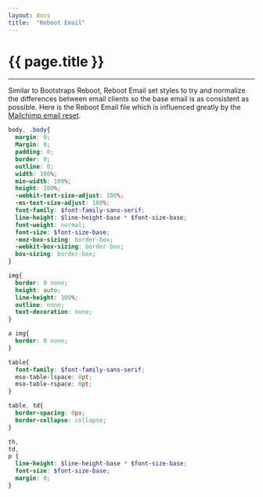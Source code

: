 ```yaml
---
layout: docs
title:  "Reboot Email"
---
```

<h1 class="mt-0 h2 mb-2">{{ page.title }}</h1>
<hr>

Similar to Bootstraps Reboot, Reboot Email set styles to try and normalize the differences between email clients so the base email is as consistent as possible. Here is the Reboot Email file which is influenced greatly by the [Mailchimp email reset](https://templates.mailchimp.com/development/css/reset-styles/).

```scss
body, .body{
  margin: 0;
  Margin: 0;
  padding: 0;
  border: 0;
  outline: 0;
  width: 100%;
  min-width: 100%;
  height: 100%;
  -webkit-text-size-adjust: 100%;
  -ms-text-size-adjust: 100%;
  font-family: $font-family-sans-serif;
  line-height: $line-height-base * $font-size-base;
  font-weight: normal;
  font-size: $font-size-base;
  -moz-box-sizing: border-box;
  -webkit-box-sizing: border-box;
  box-sizing: border-box;
}

img{
  border: 0 none;
  height: auto;
  line-height: 100%;
  outline: none;
  text-decoration: none;
}

a img{
  border: 0 none;
}

table{
  font-family: $font-family-sans-serif;
  mso-table-lspace: 0pt;
  mso-table-rspace: 0pt;
}

table, td{
  border-spacing: 0px;
  border-collapse: collapse;
}

th,
td,
p {
  line-height: $line-height-base * $font-size-base;
  font-size: $font-size-base;
  margin: 0;
}
```
